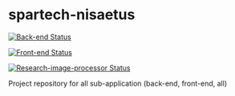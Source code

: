 # spartech-nisaetus

[![Back-end Status](https://github.com/spartechsg/spartech-nisaetus/workflows/back-end/badge.svg)](https://github.com/spartechsg/spartech-nisaetus/actions)

[![Front-end Status](https://github.com/spartechsg/spartech-nisaetus/workflows/front-end/badge.svg)](https://github.com/spartechsg/spartech-nisaetus/actions)

[![Research-image-processor Status](https://github.com/spartechsg/spartech-nisaetus/workflows/research-image-processor/badge.svg)](https://github.com/spartechsg/spartech-nisaetus/actions)

Project repository for all sub-application (back-end, front-end, all)